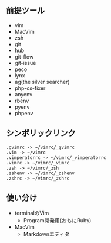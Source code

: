 ## 前提ツール
- vim
- MacVim
- zsh
- git
- hub
- git-flow
- git-issue
- peco
- lynx
- ag(the silver searcher)
- php-cs-fixer
- anyenv
- rbenv
- pyenv
- phpenv

## シンボリックリンク
```
.gvimrc -> ~/vimrc/_gvimrc
.vim -> ~/vimrc
.vimperatorrc -> ~/vimrc/_vimperatorrc
.vimrc -> ~/vimrc/_vimrc
.zsh -> ~/vimrc/_zsh
.zshenv -> ~/vimrc/_zshenv
.zshrc -> ~/vimrc/_zshrc
```
## 使い分け
- terminalのVim
  - Program開発用(おもにRuby)
- MacVim
  - Markdownエディタ
